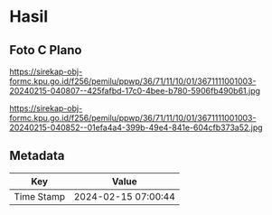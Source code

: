 # Hasil

## Foto C Plano

https://sirekap-obj-formc.kpu.go.id/f256/pemilu/ppwp/36/71/11/10/01/3671111001003-20240215-040807--425fafbd-17c0-4bee-b780-5906fb490b61.jpg

https://sirekap-obj-formc.kpu.go.id/f256/pemilu/ppwp/36/71/11/10/01/3671111001003-20240215-040852--01efa4a4-399b-49e4-841e-604cfb373a52.jpg


## Metadata

| Key        | Value               |
| ---------- | ------------------- |
| Time Stamp | 2024-02-15 07:00:44 |



